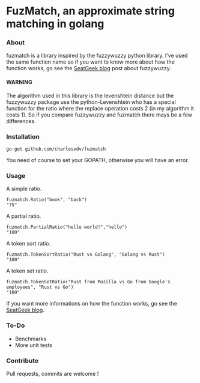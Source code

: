 # FuzMatch, an approximate string matching in golang

### About

fuzmatch is a library inspired by the fuzzywuzzy python library. I've used the same function name so if you want to know more about how the function works, go see the [SeatGeek blog](http://chairnerd.seatgeek.com/fuzzywuzzy-fuzzy-string-matching-in-python/) post about fuzzywuzzy.


#### WARNING
The algorithm used in this library is the levenshtein distance but the fuzzywuzzy package use the python-Levenshtein who has a special function for the ratio where the replace operation costs 2 (in my algorithm it costs 1). So if you compare fuzzywuzzy and fuzmatch there mays be a few differences.


### Installation

    go get github.com/charlesvdv/fuzmatch

You need of course to set your GOPATH, otherwise you will have an error.

### Usage

A simple ratio.

    fuzmatch.Ratio("book", "back")
    "75"

A partial ratio.

    fuzmatch.PartialRatio("hello world!","hello")
    "100"

A token sort ratio.

    fuzmatch.TokenSortRatio("Rust vs Golang", "Golang vs Rust")
    "100"

A token set ratio.

    fuzmatch.TokenSetRatio("Rust from Mozilla vs Go from Google's employees", "Rust vs Go")
    "100"


If you want more informations on how the function works, go see the [SeatGeek blog](http://chairnerd.seatgeek.com/fuzzywuzzy-fuzzy-string-matching-in-python/).

### To-Do
- Benchmarks
- More unit tests

### Contribute

Pull requests, commits are welcome !
